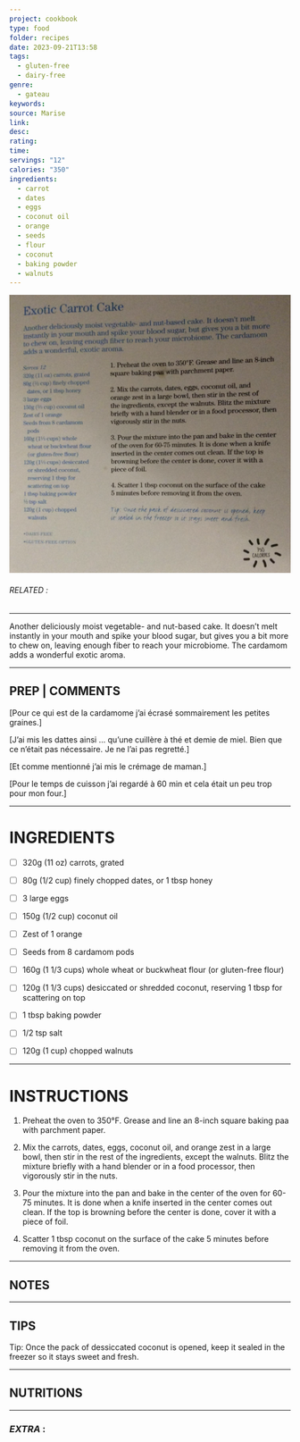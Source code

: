 ```yaml
---
project: cookbook
type: food
folder: recipes
date: 2023-09-21T13:58
tags:
  - gluten-free
  - dairy-free
genre:
  - gateau
keywords: 
source: Marise
link: 
desc: 
rating: 
time: 
servings: "12"
calories: "350"
ingredients:
  - carrot
  - dates
  - eggs
  - coconut oil
  - orange
  - seeds
  - flour
  - coconut
  - baking powder
  - walnuts
---
```


![IMAGE](image_296.png)

###### *RELATED* : 
---
Another deliciously moist vegetable- and nut-based cake. It doesn’t melt instantly in your mouth and spike your blood sugar, but gives you a bit more to chew on, leaving enough fiber to reach your microbiome. The cardamom adds a wonderful exotic aroma.

---
## PREP | COMMENTS

[Pour ce qui est de la cardamome j’ai écrasé sommairement les petites graines.]

[J’ai mis les dattes ainsi ... qu’une cuillère à thé et demie de miel. Bien que ce n’était pas nécessaire. Je ne l’ai pas regretté.]

[Et comme mentionné j’ai mis le crémage de maman.]

[Pour le temps de cuisson j’ai regardé à 60 min et cela était un peu trop pour mon four.]

---
# INGREDIENTS

- [ ] 320g (11 oz) carrots, grated
- [ ] 80g (1/2 cup) finely chopped dates, or 1 tbsp honey
- [ ] 3 large eggs
- [ ] 150g (1/2 cup) coconut oil
- [ ] Zest of 1 orange
- [ ] Seeds from 8 cardamom pods
- [ ] 160g (1 1/3 cups) whole wheat or buckwheat flour (or gluten-free flour)
- [ ] 120g (1 1/3 cups) desiccated or shredded coconut, reserving 1 tbsp for scattering on top
- [ ] 1 tbsp baking powder
- [ ] 1/2 tsp salt
- [ ] 120g (1 cup) chopped walnuts


---
# INSTRUCTIONS

1. Preheat the oven to 350°F. Grease and line an 8-inch square baking paa with parchment paper.

2. Mix the carrots, dates, eggs, coconut oil, and orange zest in a large bowl, then stir in the rest of the ingredients, except the walnuts. Blitz the mixture briefly with a hand blender or in a food processor, then vigorously stir in the nuts.

3. Pour the mixture into the pan and bake in the center of the oven for 60-75 minutes. It is done when a knife inserted in the center comes out clean. If the top is browning before the center is done, cover it with a piece of foil.

4. Scatter 1 tbsp coconut on the surface of the cake 5 minutes before removing it from the oven.


---
## NOTES



---
## TIPS

Tip: Once the pack of dessiccated coconut is opened, keep it sealed in the freezer so it stays sweet and fresh.

---
## NUTRITIONS



---
### *EXTRA* :



